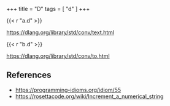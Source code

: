 +++
title = "D"
tags = [ "d" ]
+++

{{< r "a.d" >}}

<https://dlang.org/library/std/conv/text.html>

{{< r "b.d" >}}

<https://dlang.org/library/std/conv/to.html>

## References

- <https://programming-idioms.org/idiom/55>
- <https://rosettacode.org/wiki/Increment_a_numerical_string>
